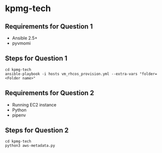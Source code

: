 # kpmg-tech

## Requirements for Question 1
- Ansible 2.5+
- pyvmomi

## Steps for Question 1
```
cd kpmg-tech
ansible-playbook -i hosts vm_rhcos_provision.yml --extra-vars "folder=<Folder name>"
```

## Requirements for Question 2
- Running EC2 instance
- Python
- pipenv

## Steps for Question 2
```
cd kpmg-tech
python3 aws-metadata.py
```
